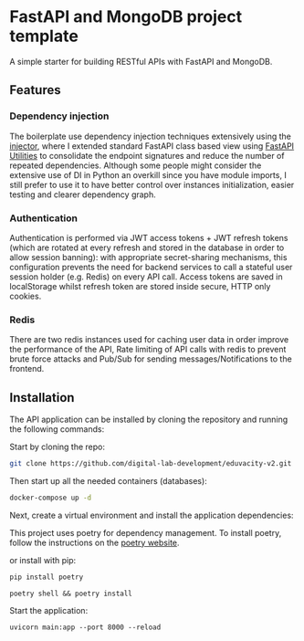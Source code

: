 # FastAPI and MongoDB project template

A simple starter for building RESTful APIs with FastAPI and MongoDB.


## Features

### Dependency injection

The boilerplate use dependency injection techniques extensively using the [injector](https://pypi.org/project/injector/), where I extended standard FastAPI class based view using [FastAPI Utilities](https://fastapi-utils.davidmontague.xyz/user-guide/class-based-views/#the-cbv-decorator) to consolidate the endpoint signatures and reduce the number of repeated dependencies. Although some people might consider the extensive use of DI in Python an overkill since you have module imports, I still prefer to use it to have better control over instances initialization, easier testing and clearer dependency graph.

### Authentication

Authentication is performed via JWT access tokens + JWT refresh tokens (which are rotated at every refresh and stored in the database in order to allow session banning): with appropriate secret-sharing mechanisms, this configuration prevents the need for backend services to call a stateful user session holder (e.g. Redis) on every API call.
Access tokens are saved in localStorage whilst refresh token are stored inside secure, HTTP only cookies.

### Redis

There are two redis instances used for caching user data in order improve the performance of the API, Rate limiting of API calls with redis to prevent brute force attacks and Pub/Sub for sending messages/Notifications to the frontend.

## Installation

The API application can be installed by cloning the repository and running the following commands:


Start by cloning the repo:

```bash
git clone https://github.com/digital-lab-development/eduvacity-v2.git
```

Then start up all the needed containers (databases):

```bash
docker-compose up -d
```



Next, create a virtual environment and install the application dependencies:

This project uses poetry for dependency management. To install poetry, follow the instructions on the [poetry website](https://python-poetry.org/docs/#installation).

or install with pip:

```bash
pip install poetry
```

```console
poetry shell && poetry install
```



Start the application:

```console
uvicorn main:app --port 8000 --reload
```